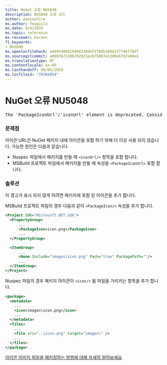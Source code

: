 ```yaml
---
title: NuGet 오류 NU5048
description: NU5048 오류 코드
author: dominoFire
ms.author: feaguila
ms.date: 9/4/2019
ms.topic: reference
ms.reviewer: karann
f1_keywords:
- NU5048
ms.openlocfilehash: a949fd09d1b968220de51768b10962f7f46f70d7
ms.sourcegitcommit: a0807671386782021acb7588741390e6f07e94e1
ms.translationtype: MT
ms.contentlocale: ko-KR
ms.lasthandoff: 09/05/2019
ms.locfileid: "70384954"
---
```

# <a name="nuget-error-nu5048"></a>NuGet 오류 NU5048

<pre>The 'PackageIconUrl'/'iconUrl' element is deprecated. Consider using the 'PackageIcon'/'icon' element instead. Learn more at https://aka.ms/deprecateIconUrl</pre>


### <a name="issue"></a>문제점

아이콘 URL은 NuGet 패키지 내에 아이콘을 포함 하기 위해 더 이상 사용 되지 않습니다. 가능한 원인은 다음과 같습니다.

- Nuspec 파일에서 패키지를 만들 때 `<iconUrl/>` 항목을 포함 합니다.
- MSBuild 프로젝트 파일에서 패키지를 만들 때 속성을 `<PackageIconUrl>` 포함 합니다.


### <a name="solution"></a>솔루션

이 경고가 표시 되지 않게 하려면 패키지에 포함 된 아이콘을 추가 합니다.

MSBuild 프로젝트 파일의 경우 다음과 같이 `<PackageIcon/>` 속성을 추가 합니다.

```xml
<Project Sdk="Microsoft.NET.Sdk">
  <PropertyGroup>
      ...
      <PackageIcon>icon.png</PackageIcon>
      ...
  </PropertyGroup>

  <ItemGroup>
      ...
      <None Include="images\icon.png" Pack="true" PackagePath=""/>
      ...
  </ItemGroup>
</Project>
```

Nuspec 파일의 경우 패키지 아이콘이 `<icon/>` 될 파일을 가리키는 항목을 추가 합니다.

```xml
<package>
  <metadata>
    ...
    <icon>images\icon.png</icon>
    ...
  </metadata>
  <files>
    ...
    <file src="..\icon.png" target="images\" />
    ...
  </files>
</package>
```

[아이콘 이미지 파일을 패키징하는 방법에 대해 자세히 알아보세요](../msbuild-targets.md#packing-an-icon-image-file).
